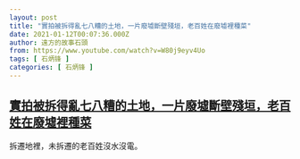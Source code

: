 ```yaml
---
layout: post
title: "實拍被拆得亂七八糟的土地，一片廢墟斷壁殘垣，老百姓在廢墟裡種菜"
date: 2021-01-12T00:07:36.000Z
author: 遠方的故事石頭
from: https://www.youtube.com/watch?v=W80j9eyv4Uo
tags: [ 石炳锋 ]
categories: [ 石炳锋 ]
---
```

<!--1610410056000-->
[實拍被拆得亂七八糟的土地，一片廢墟斷壁殘垣，老百姓在廢墟裡種菜](https://www.youtube.com/watch?v=W80j9eyv4Uo)
------

<div>
拆遷地裡，未拆遷的老百姓沒水沒電。
</div>
